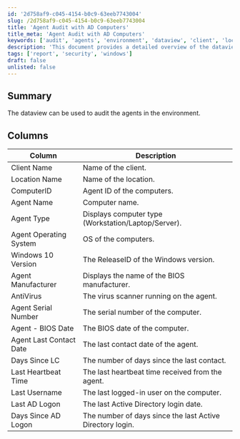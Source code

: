 ```yaml
---
id: '2d758af9-c045-4154-b0c9-63eeb7743004'
slug: /2d758af9-c045-4154-b0c9-63eeb7743004
title: 'Agent Audit with AD Computers'
title_meta: 'Agent Audit with AD Computers'
keywords: ['audit', 'agents', 'environment', 'dataview', 'client', 'location', 'computerid', 'agent', 'operating', 'system', 'manufacturer', 'antivirus', 'bios', 'contact', 'heartbeat', 'username', 'ad', 'logon']
description: 'This document provides a detailed overview of the dataview used to audit agents in the environment, including descriptions of each column such as Client Name, Location Name, and Agent Operating System, among others.'
tags: ['report', 'security', 'windows']
draft: false
unlisted: false
---
```


## Summary

The dataview can be used to audit the agents in the environment.

## Columns

| Column                         | Description                                         |
|--------------------------------|-----------------------------------------------------|
| Client Name                    | Name of the client.                                |
| Location Name                  | Name of the location.                              |
| ComputerID                     | Agent ID of the computers.                         |
| Agent Name                     | Computer name.                                     |
| Agent Type                     | Displays computer type (Workstation/Laptop/Server).|
| Agent Operating System         | OS of the computers.                               |
| Windows 10 Version             | The ReleaseID of the Windows version.              |
| Agent Manufacturer              | Displays the name of the BIOS manufacturer.        |
| AntiVirus                      | The virus scanner running on the agent.            |
| Agent Serial Number            | The serial number of the computer.                 |
| Agent - BIOS Date              | The BIOS date of the computer.                     |
| Agent Last Contact Date        | The last contact date of the agent.                |
| Days Since LC                  | The number of days since the last contact.         |
| Last Heartbeat Time            | The last heartbeat time received from the agent.   |
| Last Username                   | The last logged-in user on the computer.           |
| Last AD Logon                  | The last Active Directory login date.              |
| Days Since AD Logon            | The number of days since the last Active Directory login. |



